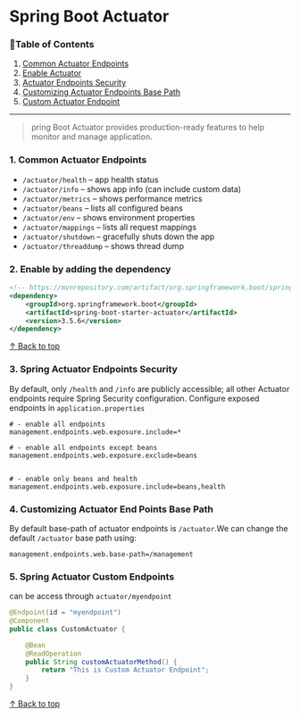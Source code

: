 

<h1 id="top">Spring Boot Actuator</h1>



<h3>📑Table of Contents</h3>

1. [Common Actuator Endpoints](#c)
2. [Enable Actuator](#e)
3. [ Actuator Endpoints Security](#s)
4. [Customizing Actuator Endpoints Base Path](#cu)
5. [Custom Actuator Endpoint](#cus)

---

>pring Boot Actuator provides production-ready features to help  monitor and manage  application.

<h3 id="c">1. Common  Actuator Endpoints</h3>

* `/actuator/health` – app health status
* `/actuator/info` – shows app info (can include custom data)
* `/actuator/metrics` – shows performance metrics
* `/actuator/beans` – lists all configured beans
* `/actuator/env` – shows environment properties
* `/actuator/mappings` – lists all request mappings
* `/actuator/shutdown` – gracefully shuts down the app
* `/actuator/threaddump` – shows thread dump

<h3 id="e">2. Enable by adding the dependency</h3>

```xml
<!-- https://mvnrepository.com/artifact/org.springframework.boot/spring-boot-starter-actuator -->
<dependency>
    <groupId>org.springframework.boot</groupId>
    <artifactId>spring-boot-starter-actuator</artifactId>
    <version>3.5.6</version>
</dependency>
```

[↑ Back to top](#top) 

<h3 id="s">3. Spring Actuator Endpoints Security </h3>

By default, only `/health` and `/info` are publicly accessible; all other Actuator endpoints require Spring Security configuration.
Configure exposed endpoints in `application.properties`

```properties
# - enable all endpoints
management.endpoints.web.exposure.include=*

# - enable all endpoints except beans
management.endpoints.web.exposure.exclude=beans


# - enable only beans and health
management.endpoints.web.exposure.include=beans,health
```

<h3 id="cu">4. Customizing Actuator End Points Base Path</h3>

By default base-path of actuator endpoints is `/actuator`.We can change the default `/actuator` base path using:

```properties
management.endpoints.web.base-path=/management
```


<h3 id="cus">5. Spring Actuator Custom Endpoints</h3>

can be access through `actuator/myendpoint`

```java
@Endpoint(id = "myendpoint")
@Component
public class CustomActuator {

    @Bean
    @ReadOperation
    public String customActuatorMethod() {
        return "This is Custom Actuator Endpoint";
    }
}
```

[↑ Back to top](#top) 